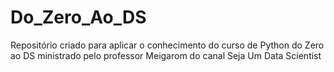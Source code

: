# Do_Zero_Ao_DS
 Repositório criado para aplicar o conhecimento do curso de Python do Zero ao DS ministrado pelo professor Meigarom do canal Seja Um Data Scientist
